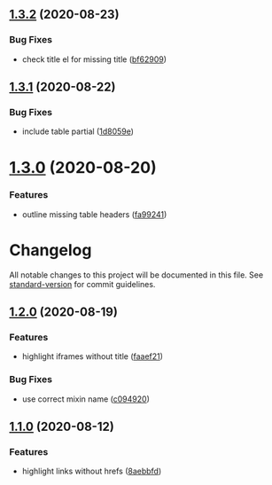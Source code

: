 ## [1.3.2](https://github.com/danielmatthew/inaccessible.css/compare/v1.3.1...v1.3.2) (2020-08-23)


### Bug Fixes

* check title el for missing title ([bf62909](https://github.com/danielmatthew/inaccessible.css/commit/bf62909d53d23ce7395f3b72e16c37f5f4c1d31f))

## [1.3.1](https://github.com/danielmatthew/inaccessible.css/compare/v1.3.0...v1.3.1) (2020-08-22)


### Bug Fixes

* include table partial ([1d8059e](https://github.com/danielmatthew/inaccessible.css/commit/1d8059e93a81048d1fe659241d4fd331a52feea4))

# [1.3.0](https://github.com/danielmatthew/inaccessible.css/compare/v1.2.0...v1.3.0) (2020-08-20)


### Features

* outline missing table headers ([fa99241](https://github.com/danielmatthew/inaccessible.css/commit/fa99241b965cc8c439f6447c09ad2eae03987953))

# Changelog

All notable changes to this project will be documented in this file. See [standard-version](https://github.com/conventional-changelog/standard-version) for commit guidelines.

## [1.2.0](https://github.com/danielmatthew/inaccessible.css/compare/v1.1.0...v1.2.0) (2020-08-19)


### Features

* highlight iframes without title ([faaef21](https://github.com/danielmatthew/inaccessible.css/commit/faaef21518dbdeb07ed8c32fd394922218722098))


### Bug Fixes

* use correct mixin name ([c094920](https://github.com/danielmatthew/inaccessible.css/commit/c0949209cc2162511f2a518fcbb1340ccb15ecc7))

## [1.1.0](https://github.com/danielmatthew/inaccessible.css/compare/v1.0.0...v1.1.0) (2020-08-12)


### Features

* highlight links without hrefs ([8aebbfd](https://github.com/danielmatthew/inaccessible.css/commit/8aebbfd8ff331a1e253a5786a5cf8fc7ef8db2eb))
